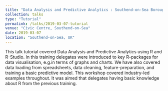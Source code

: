 ```yaml
---
title: "Data Analysis and Predictive Analytics : Southend-on-Sea Borough Council (2-Days)"
collection: talks
type: "Tutorial"
permalink: /talks/2019-03-07-tutorial
venue: "Civic Centre, Southend-on-Sea"
date: 2019-03-07
location: "Southend-on-Sea, UK"
---
```



This talk tutorial covered Data Analysis and Predictive Analytics using R and R-Studio. 
In this training delegates were introduced to key R-packages for data visualisation, e.g.in terms of graphs and charts. We have also covered data loading from spreadsheets, data cleaning, feature-preparation, and training a basic predictive model. This workshop covered industry-led examples throughout. It was aimed that delegates having basic knowledge about R from the previous training.


